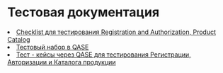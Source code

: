 # Тестовая документация
<div>
<li> <a href="https://docs.google.com/spreadsheets/d/1GtHQgyUFFwR5KFH16bMjYkKieJF0a1GW/edit?usp=drive_link&ouid=114163468163669774738&rtpof=true&sd=true">Checklist для тестирования Registration and Authorization, Product Catalog</a> </li>
<li> <a href="https://app.qase.io/project/G10?author=311&previewMode=side&suite=21">Тестовый набор в QASE</a> </li>
<li> <a href="https://drive.google.com/file/d/1RrPAlfJH_o4Hj5phDKwsYKp95TWl7bAv/view?usp=drive_link">Тест - кейсы через QASE для тестирования Регистрации, Авторизации и Каталога продукции</a> </li>

</div>